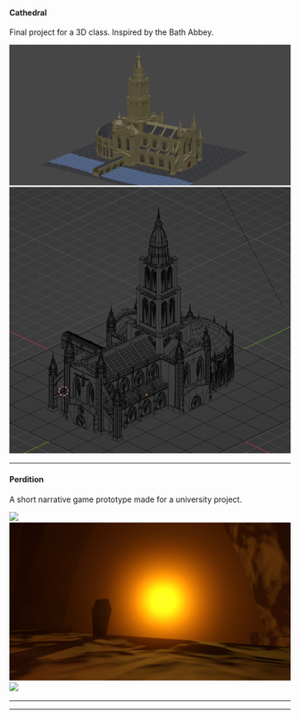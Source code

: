 #### Cathedral

Final project for a 3D class. Inspired by the Bath Abbey.

![](cathedral-render.png)
![](cathedral-wireframe.png)

---

#### Perdition

A short narrative game prototype made for a university project.

![](perdition-title-anim.gif)
![](perdition-solar-dungeon.png)
![](perdition-angel.gif)

---




---